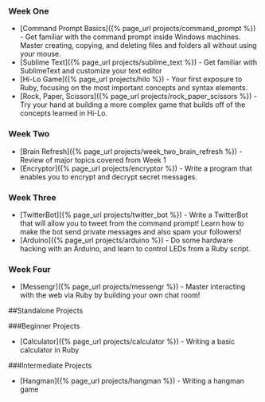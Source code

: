 ### Week One

* [Command Prompt Basics]({% page_url projects/command_prompt %}) - Get familiar with the command prompt inside Windows machines. Master creating, copying, and deleting files and folders all without using your mouse.
* [Sublime Text]({% page_url projects/sublime_text %}) - Get familiar with SublimeText and customize your text editor
* [Hi-Lo Game]({% page_url projects/hilo %}) - Your first exposure to Ruby, focusing on the most important concepts and syntax elements.
* [Rock, Paper, Scissors]({% page_url projects/rock_paper_scissors %}) - Try your hand at building a more complex game that builds off of the concepts learned in Hi-Lo.

### Week Two

* [Brain Refresh]({% page_url projects/week_two_brain_refresh %}) - Review of major topics covered from Week 1
* [Encryptor]({% page_url projects/encryptor %}) - Write a program that enables you to encrypt and decrypt secret messages.


### Week Three
* [TwitterBot]({% page_url projects/twitter_bot %}) - Write a TwitterBot that will allow you to tweet from the command prompt! Learn how to make the bot send private messages and also spam your followers!
* [Arduino]({% page_url projects/arduino %}) - Do some hardware hacking with an Arduino, and learn to control LEDs from a Ruby script.

### Week Four
* [Messengr]({% page_url projects/messengr %}) - Master interacting with the web via Ruby by building your own chat room!

##Standalone Projects

###Beginner Projects
* [Calculator]({% page_url projects/calculator %}) - Writing a basic calculator in Ruby

###Intermediate Projects
* [Hangman]({% page_url projects/hangman %}) - Writing a hangman game
